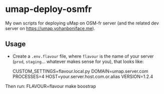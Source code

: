 # umap-deploy-osmfr

My own scripts for deploying uMap on OSM-fr server (and the related dev server
on https://umap.yohanboniface.me).

## Usage

- Create a `.env.flavour` file, where `flavour` is the name of your server
(`prod`, `staging`… whatever makes sense for you), that looks like:

    CUSTOM_SETTINGS=flavour.local.py
    DOMAIN=umap.server.com
    PROCESSES=4
    HOST=your.server.host.com.or.alias
    VERSION=1.2.4


Then run:
    FLAVOUR=flavour make boostrap

